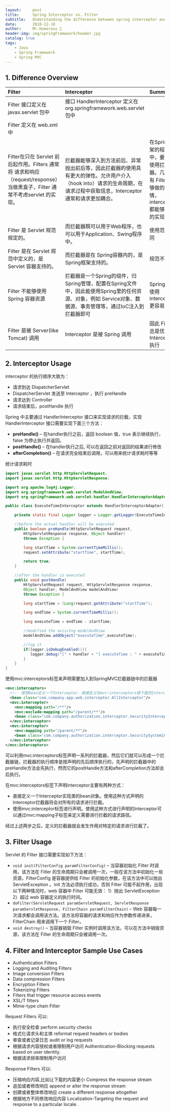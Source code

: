 ```yaml
---
layout:     post
title:      Spring Interceptor vs. Filter
subtitle:   Understanding the difference between spring interceptor and filter
date:       2018-12-10
author:     Mr.Humorous 🥘
header-img: img/springFramework/header.jpg
catalog: true
tags:
    - Java
    - Spring Framework
    - Spring MVC
---
```


## 1. Difference Overview

| Filter | Interceptor | Summary  |
| :---   | :---        | :---     |
| Filter 接口定义在 javax.servlet 包中 | 接口 HandlerInterceptor 定义在org.springframework.web.servlet 包中 |
| Filter 定义在 web.xml 中 | |
| Filter在只在 Servlet 前后起作用。Filters 通常将 请求和响应（request/response） 当做黑盒子，Filter 通常不考虑servlet 的实现。| 拦截器能够深入到方法前后、异常抛出前后等，因此拦截器的使用具有更大的弹性。允许用户介入（hook into）请求的生命周期，在请求过程中获取信息，Interceptor 通常和请求更加耦合。| 在Spring构架的程序中，要优先使用拦截器。几乎所有 Filter 能够做的事情， interceptor 都能够轻松的实现 |
| Filter 是 Servlet 规范规定的。| 而拦截器既可以用于Web程序，也可以用于Application、Swing程序中。| 使用范围不同 |
| Filter 是在 Servlet 规范中定义的，是 Servlet 容器支持的。| 而拦截器是在 Spring容器内的，是Spring框架支持的。| 规范不同 |
| Filter 不能够使用 Spring 容器资源 | 拦截器是一个Spring的组件，归Spring管理，配置在Spring文件中，因此能使用Spring里的任何资源、对象，例如 Service对象、数据源、事务管理等，通过IoC注入到拦截器即可 | Spring 中使用 interceptor 更容易 |
| Filter 是被 Server(like Tomcat) 调用 | Interceptor 是被 Spring 调用 | 因此 Filter 总是优先于 Interceptor 执行 |

## 2. Interceptor Usage

interceptor 的执行顺序大致为：
- 请求到达 DispatcherServlet
- DispatcherServlet 发送至 Interceptor ，执行 preHandle
- 请求达到 Controller
- 请求结束后，postHandle 执行

Spring 中主要通过 HandlerInterceptor 接口来实现请求的拦截，实现 HandlerInterceptor 接口需要实现下面三个方法：
- **preHandle()** – 在handler执行之前，返回 boolean 值，true 表示继续执行，false 为停止执行并返回。
- **postHandle()** – 在handler执行之后, 可以在返回之前对返回的结果进行修改
- **afterCompletion()** – 在请求完全结束后调用，可以用来统计请求耗时等等

统计请求耗时
```java
import javax.servlet.http.HttpServletRequest;
import javax.servlet.http.HttpServletResponse;

import org.apache.log4j.Logger;
import org.springframework.web.servlet.ModelAndView;
import org.springframework.web.servlet.handler.HandlerInterceptorAdapter;

public class ExecuteTimeInterceptor extends HandlerInterceptorAdapter{

	private static final Logger logger = Logger.getLogger(ExecuteTimeInterceptor.class);

	//before the actual handler will be executed
	public boolean preHandle(HttpServletRequest request,
		HttpServletResponse response, Object handler)
		throws Exception {

		long startTime = System.currentTimeMillis();
		request.setAttribute("startTime", startTime);

		return true;
	}

	//after the handler is executed
	public void postHandle(
		HttpServletRequest request, HttpServletResponse response,
		Object handler, ModelAndView modelAndView)
		throws Exception {

		long startTime = (Long)request.getAttribute("startTime");

		long endTime = System.currentTimeMillis();

		long executeTime = endTime - startTime;

		//modified the exisitng modelAndView
		modelAndView.addObject("executeTime",executeTime);

		//log it
		if(logger.isDebugEnabled()){
		   logger.debug("[" + handler + "] executeTime : " + executeTime + "ms");
		}
	}
}
```

使用mvc:interceptors标签来声明需要加入到SpringMVC拦截器链中的拦截器
```xml
<mvc:interceptors>
  <!-- 使用bean定义一个Interceptor，直接定义在mvc:interceptors根下面的Interceptor将拦截所有的请求 -->
  <bean class="com.company.app.web.interceptor.AllInterceptor"/>
  <mvc:interceptor>
    <mvc:mapping path="/**"/>
    <mvc:exclude-mapping path="/parent/**"/>
    <bean class="com.company.authorization.interceptor.SecurityInterceptor" />
  </mvc:interceptor>
  <mvc:interceptor>
    <mvc:mapping path="/parent/**"/>
    <bean class="com.company.authorization.interceptor.SecuritySystemInterceptor" />
  </mvc:interceptor>
</mvc:interceptors>
```

可以利用mvc:interceptors标签声明一系列的拦截器，然后它们就可以形成一个拦截器链，拦截器的执行顺序是按声明的先后顺序执行的，先声明的拦截器中的preHandle方法会先执行，然而它的postHandle方法和afterCompletion方法却会后执行。

在mvc:interceptors标签下声明interceptor主要有两种方式：
- 直接定义一个Interceptor实现类的bean对象。使用这种方式声明的Interceptor拦截器将会对所有的请求进行拦截。
- 使用mvc:interceptor标签进行声明。使用这种方式进行声明的Interceptor可以通过mvc:mapping子标签来定义需要进行拦截的请求路径。

经过上述两步之后，定义的拦截器就会发生作用对特定的请求进行拦截了。

## 3. Filter Usage
Servlet 的 Filter 接口需要实现如下方法：
- `void init(FilterConfig paramFilterConfig)` – 当容器初始化 Filter 时调用，该方法在 Filter 的生命周期只会被调用一次，一般在该方法中初始化一些资源，FilterConfig 是容器提供给 Filter 的初始化参数，在该方法中可以抛出 ServletException 。init 方法必须执行成功，否则 Filter 可能不起作用，出现以下两种情况时，web 容器中 Filter 可能无效： 1）抛出 ServletException 2）超过 web 容器定义的执行时间。
- `doFilter(ServletRequest paramServletRequest, ServletResponse paramServletResponse, FilterChain paramFilterChain)` – Web 容器每一次请求都会调用该方法。该方法将容器的请求和响应作为参数传递进来， FilterChain 用来调用下一个 Filter。
- `void destroy()` – 当容器销毁 Filter 实例时调用该方法，可以在方法中销毁资源，该方法在 Filter 的生命周期只会被调用一次。

## 4. Filter and Interceptor Sample Use Cases

- Authentication Filters
- Logging and Auditing Filters
- Image conversion Filters
- Data compression Filters
- Encryption Filters
- Tokenizing Filters
- Filters that trigger resource access events
- XSL/T filters
- Mime-type chain Filter

Request Filters 可以:
- 执行安全检查 perform security checks
- 格式化请求头和主体 reformat request headers or bodies
- 审查或者记录日志 audit or log requests
- 根据请求内容授权或者限制用户访问 Authentication-Blocking requests based on user identity.
- 根据请求频率限制用户访问

Response Filters 可以:
- 压缩响应内容,比如让下载的内容更小 Compress the response stream
- 追加或者修改响应 append or alter the response stream
- 创建或者整体修改响应 create a different response altogether
- 根据地方不同修改响应内容 Localization-Targeting the request and response to a particular locale.
